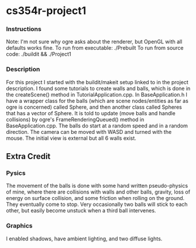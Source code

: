 # cs354r-project1
### Instructions
Note: I'm not sure why ogre asks about the renderer, but OpenGL with all defaults works fine.
To run from executable:  ./Prebuilt
To run from source code: ./buildit && ./Project1

### Description
For this project I started with the buildit/makeit setup linked to in the project description. I found some tutorials to create walls and balls, which is done in the createScene() method in TutorialApplication.cpp. In BaseApplication.h I have a wrapper class for the balls (which are scene nodes/entities as far as ogre is concerned) called Sphere, and then another class called Spheres that has a vector of Sphere. It is told to update (move balls and handle collisions) by ogre's FrameRenderingQueued() method in BaseApplication.cpp. The balls do start at a random speed and in a random direction. The camera can be moved with WASD and turned with the mouse. The initial view is external but all 6 walls exist.

## Extra Credit
### Pysics
The movement of the balls is done with some hand written pseudo-physics of mine, where there are collisions with walls and other balls, gravity, loss of energy on surface collision, and some friction when rolling on the ground. They eventually come to stop. Very occasionally two balls will stick to each other, but easily become unstuck when a third ball intervenes.

### Graphics
I enabled shadows, have ambient lighting, and two diffuse lights.